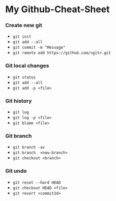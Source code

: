 # My Github-Cheat-Sheet


### Create new git 

* ``` git init ```
* ``` git add --all ```
* ``` git commit -m "Message" ```
* ``` git remote add https://github.com/<git>.git ```

### Git local changes 

* ``` git status ```
* ``` git add --all ```
* ``` git add -p <file> ```

### Git history 

* ``` git log ```
* ``` git log -p <file> ```
* ``` git blame <file> ```

### Git branch 

* ``` git branch -av ```
* ``` git branch  <new-branch> ```
* ``` git checkout <branch> ```

### Git undo 

* ``` git reset --hard HEAD ```
* ``` git checkout HEAD <file> ```
* ``` git revert <commitId> ```
